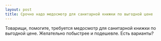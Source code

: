 ```yaml
---
layout: post 
title: Срочно надо медосмотр для санитарной книжки по выгодной цене 
--- 
```

Товарищи, помогите, требуется медосмотр для санитарной книжки по выгодной цене. Желательно побыстрее и подешевле. Есть варианты?